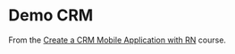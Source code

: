 # Demo CRM

From the [Create a CRM Mobile Application with RN](https://www.linkedin.com/learning/create-a-crm-mobile-application-with-react-native-2/build-a-crm-using-react-native) course.